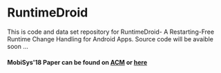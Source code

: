 # RuntimeDroid
This is code and data set repository for RuntimeDroid- A Restarting-Free Runtime Change Handling for Android Apps.
Source code will be avaible soon ...

#### MobiSys'18 Paper can be found on [ACM](https://dl.acm.org/citation.cfm?id=3210327) or [here](http://www.cs.ucr.edu/~ufaro001/docs/papers/mobisys18.pdf)
